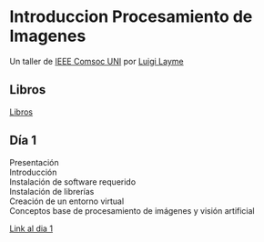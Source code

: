 # Introduccion Procesamiento de Imagenes
 
Un taller de [IEEE Comsoc UNI](https://www.facebook.com/comsocuni) por [Luigi Layme](https://github.com/ratondelcongo)

## Libros

[Libros](libros) 

## Día 1

Presentación  
Introducción  
Instalación de software requerido  
Instalación de librerías  
Creación de un entorno virtual  
Conceptos base de procesamiento de imágenes y visión artificial

[Link al dia 1](dia_1) 
